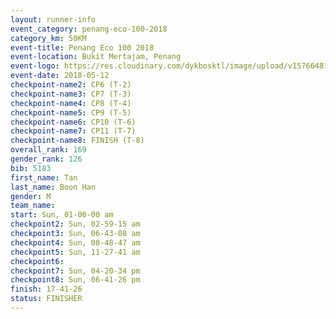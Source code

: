 ```yaml
--- 
layout: runner-info 
event_category: penang-eco-100-2018 
category_km: 50KM 
event-title: Penang Eco 100 2018 
event-location: Bukit Mertajam, Penang 
event-logo: https://res.cloudinary.com/dykbosktl/image/upload/v1576648106/Logo/Logo_lovxhg.jpg 
event-date: 2018-05-12 
checkpoint-name2: CP6 (T-2) 
checkpoint-name3: CP7 (T-3) 
checkpoint-name4: CP8 (T-4) 
checkpoint-name5: CP9 (T-5) 
checkpoint-name6: CP10 (T-6) 
checkpoint-name7: CP11 (T-7) 
checkpoint-name8: FINISH (T-8) 
overall_rank: 169
gender_rank: 126
bib: 5183
first_name: Tan
last_name: Boon Han
gender: M
team_name: 
start: Sun, 01-00-00 am
checkpoint2: Sun, 02-59-15 am
checkpoint3: Sun, 06-43-08 am
checkpoint4: Sun, 08-48-47 am
checkpoint5: Sun, 11-27-41 am
checkpoint6: 
checkpoint7: Sun, 04-20-34 pm
checkpoint8: Sun, 06-41-26 pm
finish: 17-41-26
status: FINISHER
--- 
```

